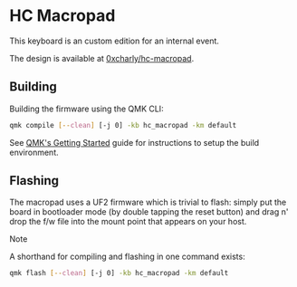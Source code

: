 # HC Macropad

This keyboard is an custom edition for an internal event.

The design is available at [0xcharly/hc-macropad](https://github.com/0xcharly/hc-macropad).

## Building

Building the firmware using the QMK CLI:

```sh
qmk compile [--clean] [-j 0] -kb hc_macropad -km default
```

See [QMK's Getting Started](https://docs.qmk.fm/newbs_getting_started) guide for
instructions to setup the build environment.

## Flashing

The macropad uses a UF2 firmware which is trivial to flash: simply put the board
in bootloader mode (by double tapping the reset button) and drag n' drop the f/w
file into the mount point that appears on your host.


> [!NOTE]
>
> A shorthand for compiling and flashing in one command exists:
>
> ```sh
> qmk flash [--clean] [-j 0] -kb hc_macropad -km default
> ```

